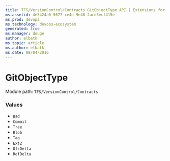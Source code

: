 ```yaml
---
title: TFS/VersionControl/Contracts GitObjectType API | Extensions for Azure DevOps Services
ms.assetid: 4e5424a0-5677-ce4d-9e48-2acd3ecf415e
ms.prod: devops
ms.technology: devops-ecosystem
generated: true
ms.manager: douge
author: elbatk
ms.topic: article
ms.author: elbatk
ms.date: 08/04/2016
---
```


# GitObjectType

Module path: `TFS/VersionControl/Contracts`

### Values

* `Bad` 
* `Commit` 
* `Tree` 
* `Blob` 
* `Tag` 
* `Ext2` 
* `OfsDelta` 
* `RefDelta` 
